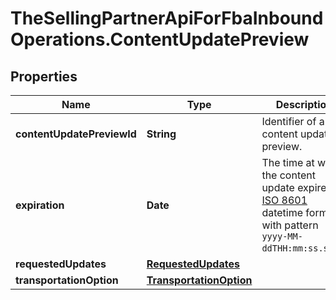 # TheSellingPartnerApiForFbaInboundOperations.ContentUpdatePreview

## Properties
Name | Type | Description | Notes
------------ | ------------- | ------------- | -------------
**contentUpdatePreviewId** | **String** | Identifier of a content update preview. | 
**expiration** | **Date** | The time at which the content update expires. In [ISO 8601](https://developer-docs.amazon.com/sp-api/docs/iso-8601) datetime format with pattern `yyyy-MM-ddTHH:mm:ss.sssZ`. | 
**requestedUpdates** | [**RequestedUpdates**](RequestedUpdates.md) |  | 
**transportationOption** | [**TransportationOption**](TransportationOption.md) |  | 


